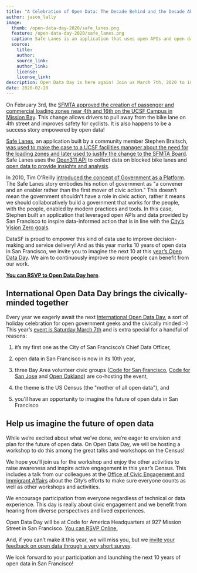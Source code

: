 ```yaml
---
title: "A Celebration of Open Data: The Decade Behind and the Decade Ahead"
author: jason_lally
image:
  thumb: /open-data-day-2020/safe_lanes.png
  feature: /open-data-day-2020/safe_lanes.png
  caption: Safe Lanes is an application that uses open APIs and open data to collect data and share insights on blocked bike lanes and related citations. It's goal is to promote data-informed improvements in bike infrastructure that improve safety.
  source:
    title:
    author: 
    source_link: 
    author_link: 
    license: 
    license_link:
description: Open Data Day is here again! Join us March 7th, 2020 to imagine the next 10 years of open data in San Francisco and learn about ways to engage in this year's Census.
date: 2020-02-28
---
```


On February 3rd, the [SFMTA approved the creation of passenger and commercial loading zones near 4th and 16th on the UCSF Campus in Mission Bay](https://www.sfmta.com/notices/color-curb-public-hearing-results-january-31-2020). This change allows drivers to pull away from the bike lane on 4th street and improves safety for cyclists. It is also happens to be a success story empowered by open data!

[Safe Lanes](https://safelanes.org/), an application built by a community member Stephen Braitsch, [was used to make the case to a UCSF facilities manager about the need for the loading zones and later used to justify the change to the SFMTA Board](https://medium.com/@braitsch/tired-of-cars-blocking-bike-lanes-heres-something-that-actually-works-afd0e863719b). Safe Lanes uses the [Open311 API](http://mobile311.sfgov.org/open311) to collect data on blocked bike lanes and [open data to provide insights and analysis](https://safelanes.org/insights/san-francisco/ca).

In 2010, Tim O’Reilly [introduced the concept of Government as a Platform](https://www.mitpressjournals.org/doi/pdf/10.1162/INOV_a_00056). The Safe Lanes story embodies his notion of government as "a convener and an enabler rather than the first mover of civic action." This doesn’t mean the government shouldn't have a role in civic action, rather it means we should collaboratively build a government that works for the people, with the people, enabled by modern practices and tools. In this case, Stephen built an application that leveraged open APIs and data provided by San Francisco to inspire data-informed action that is in line with the [City’s Vision Zero goals](https://www.visionzerosf.org/).

DataSF is proud to empower this kind of data use to improve decision-making and service delivery! And as this year marks 10 years of open data in San Francisco, we invite you to imagine the next 10 at this [year’s Open Data Day](https://sf.gov/events/march-7-2020/bay-area-open-data-day-census-2020). We aim to continuously improve so more people can benefit from our work.

**[You can RSVP to Open Data Day here](https://sf.gov/events/march-7-2020/bay-area-open-data-day-census-2020)**.

## International Open Data Day brings the civically-minded together

Every year we eagerly await the next [International Open Data Day](https://opendataday.org/), a sort of holiday celebration for open government geeks and the civically minded :-) This year’s [event is Saturday March 7th](https://sf.gov/events/march-7-2020/bay-area-open-data-day-census-2020) and is extra special for a handful of reasons:

1. it’s my first one as the City of San Francisco’s Chief Data Officer,

2. open data in San Francisco is now in its 10th year,

3. three Bay Area volunteer civic groups ([Code for San Francisco](https://codeforsanfrancisco.org/), [Code for San Jose](https://www.codeforsanjose.com/) and [Open Oakland](https://openoakland.org/)) are co-hosting the event,

4. the theme is the US Census (the "mother of all open data"), and

5. you'll have an opportunity to imagine the future of open data in San Francisco

## Help us imagine the future of open data

While we’re excited about what we’ve done, we’re eager to envision and plan for the future of open data. On Open Data Day, we will be hosting a workshop to do this among the great talks and workshops on the Census!

We hope you’ll join us for the workshop and enjoy the other activities to raise awareness and inspire active engagement in this year’s Census. This includes a talk from our colleagues at the [Office of Civic Engagement and Immigrant Affairs](https://sf.gov/departments/city-administrator/office-civic-engagement-and-immigrant-affairs) about the City’s efforts to make sure everyone counts as well as other workshops and activities.

We encourage participation from everyone regardless of technical or data experience. This day is really about civic engagement and we benefit from hearing from diverse perspectives and lived experiences. 

Open Data Day will be at Code for America Headquarters at 927 Mission Street in San Francisco. [You can RSVP Online.](https://sf.gov/events/march-7-2020/bay-area-open-data-day-census-2020) 

And, if you can’t make it this year, we will miss you, but we [invite your feedback on open data through a very short survey](https://forms.gle/ZBCiYZcqccPkgpmS6).

We look forward to your participation and launching the next 10 years of open data in San Francisco!
